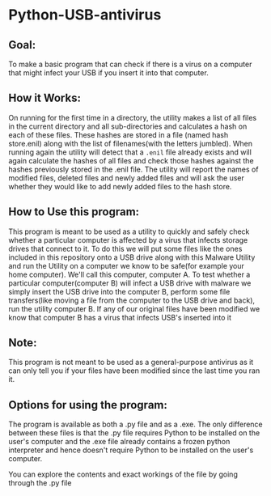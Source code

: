 # Python-USB-antivirus

## Goal:
To make a basic program that can check if there is a virus on a computer that might infect your USB if you insert it into that computer.


## How it Works:
On running for the first time in a directory, the utility makes a list of all files in the current directory and all sub-directories and calculates a hash on each of these files. These hashes are stored in a file (named hash store.enil) along with the list of filenames(with the letters jumbled). When running again the utility will detect that a ```.enil``` file already exists and will again calculate the hashes of all files and check those hashes against the hashes previously stored in the .enil file. The utility will report the names of modified files, deleted files and newly added files and will ask the user whether they would like to add newly added files to the hash store.


## How to Use this program:
This program is meant to be used as a utility to quickly and safely check whether a particular computer is affected by a virus that infects storage drives that connect to it. To do this we will put some files like the ones included in this repository onto a USB drive along with this Malware Utility and run the Utility on a computer we know to be safe(for example your home computer). We'll call this computer, computer A. To test whether a particular computer(computer B) will infect a USB drive with malware we simply insert the USB drive into the computer B, perform some file transfers(like moving a file from the computer to the USB drive and back), run the utility computer B. If any of our original files have been modified we know that computer B has a virus that infects USB's inserted into it


## Note:
This program is not meant to be used as a general-purpose antivirus as it can only tell you if your files have been modified since the last time you ran it.


## Options for using the program: 
The program is available as both a .py file and as a .exe. The only difference between these files is that the .py file requires Python to be installed on the user's computer and the .exe file already contains a frozen python interpreter and hence doesn't require Python to be installed on the user's computer. 

You can explore the contents and exact workings of the file by going through the .py file
